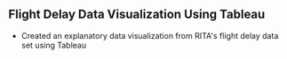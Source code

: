 ## Flight Delay Data Visualization Using Tableau
- Created an explanatory data visualization from RITA's flight delay data set using Tableau
